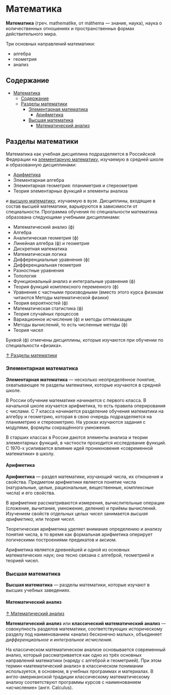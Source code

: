 # Математика

**Математика** (греч. mathematike, от máthema — знание, наука), наука о количественных отношениях и пространственных формах действительного мира.


Три основных направлений математики:

- алгебра
- геометрия
- анализ

## Содержание

- [Математика](#математика)
  - [Содержание](#содержание)
  - [Разделы математики](#разделы-математики)
    - [Элементарная математика](#элементарная-математика)
      - [Арифметика](#арифметика)
    - [Высшая математика](#высшая-математика)
      - [Математический анализ](#математический-анализ)

## Разделы математики

Математика как учебная дисциплина подразделяется в Российской Федерации на [элементарную математику](#элементарная-математика), изучаемую в средней школе и образованную дисциплинами:

- [Арифметика](#арифметика)
- Элементарная алгебра
- Элементарная геометрия: планиметрия и стереометрия
- Теория элементарных функций и элементы анализа

и [высшую математику](#высшая-математика), изучаемую в вузе. Дисциплины, входящие в состав высшей математики, варьируются в зависимости от специальности. Программа обучения по специальности математика образована следующими учебными дисциплинами:

- Математический анализ (ф)
- Алгебра
- Аналитическая геометрия (ф)
- Линейная алгебра (ф) и геометрия
- Дискретная математика
- Математическая логика
- Дифференциальные уравнения (ф)
- Дифференциальная геометрия
- Разностные уравнения
- Топология
- Функциональный анализ и интегральные уравнения (ф)
- Теория функций комплексного переменного (ф)
- Уравнения с частными производными (вместо этого курса физикам читаются Методы математической физики)
- Теория вероятностей (ф)
- Математическая статистика (ф)
- Теория случайных процессов
- Вариационное исчисление (ф) и методы оптимизации
- Методы вычислений, то есть численные методы (ф)
- Теория чисел

Буквой (ф) отмечены дисциплины, которые изучаются при обучении по специальности «физика».

[↑ Разделы математики](https://ru.wikipedia.org/wiki/Разделы_математики)

### Элементарная математика

**Элементарная математика** — несколько неопределённое понятие, охватывающее те разделы математики, которые изучаются в средней школе.

В России обучение математике начинается с первого класса. В начальной школе изучается арифметика, то есть правила оперирования с числами. С 7 класса начинается разделение обучения математики на алгебру и геометрию, которая в свою очередь подразделяется на планиметрию и стереометрию. На уроках изучаются задания с модулями, формулы сокращённого умножения.

В старших классах в России даются элементы анализа и теории элементарных функций, в частности проходится исследование функций. С 1970-х усиливается влияние идей проникновения «современной математики» в школу.

#### Арифметика

**Арифметика** — раздел математики, изучающий числа, их отношения и свойства. Предметом арифметики является понятие числа (натуральные, целые, рациональные, вещественные, комплексные числа) и его свойства.

В арифметике рассматриваются измерения, вычислительные операции (сложение, вычитание, умножение, деление) и приёмы вычислений. Изучением свойств отдельных целых чисел занимается *высшая арифметика*, или *теория чисел*.

Теоретическая арифметика уделяет внимание определению и анализу понятия числа, в то время как формальная арифметика оперирует логическими построениями предикатов и аксиом. 

Арифметика является древнейшей и одной из основных математических наук; она тесно связана с алгеброй, геометрией и теорией чисел.

### Высшая математика

**Высшая математика** — разделы математики, которые изучают в высших учебных заведениях.

#### Математический анализ

[↑ Математический анализ](https://ru.wikipedia.org/wiki/Математический_анализ)

**Математический анализ** или **классический математический анализ** — совокупность разделов математики, соответствующих историческому разделу под наименованием «анализ бесконечно малых», объединяет *дифференциальное* и *интегральное исчисления*.

На классическом математическом анализе основывается современный анализ, который рассматривается как одно из трёх основных направлений математики (наряду с алгеброй и геометрией). При этом термин «математический анализ» в классическом понимании используется, в основном, в учебных программах и материалах. В англо-американской традиции классическому математическому анализу соответствуют программы курсов с наименованием «исчисление» (англ. Calculus).
